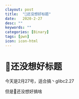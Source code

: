 ```yaml
---
clayout: post
title:  "👴还没想好标题"
date:   2020-2-27
desc: ""
keywords: ""
categories: [Binary]
tags: [pwn]
icon: icon-html
---
```


# 👴还没想好标题

今天是2月27号，适合搞丶glibc2.27

但是👴还没想好搞啥

